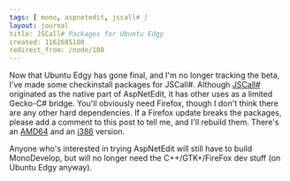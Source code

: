 ```yaml
---
tags: [ mono, aspnetedit, jscall# ]
layout: journal
title: JSCall# Packages for Ubuntu Edgy
created: 1162685180
redirect_from: /node/108
---
```

Now that Ubuntu Edgy has gone final, and I'm no longer tracking the beta, I've made some checkinstall packages for JSCall#. Although [JSCall#](http://svn.myrealbox.com/viewcvs/trunk/jscall-sharp) originated as the native part of AspNetEdit, it has other uses as a limited Gecko-C# bridge.<!--break--> You'll obviously need Firefox, though I don't think there are any other hard dependencies. If a Firefox update breaks the packages, please add a comment to this post to tell me, and I'll rebuild them. There's an [AMD64](/files/releases/jscall-cil_0.0.2-1_amd64.deb) and an [i386](/files/releases/jscall-cil_0.0.2-1_i386.deb) version.

Anyone who's interested in trying AspNetEdit will still have to build MonoDevelop, but will no longer need the C++/GTK+/FireFox dev stuff (on Ubuntu Edgy anyway).
